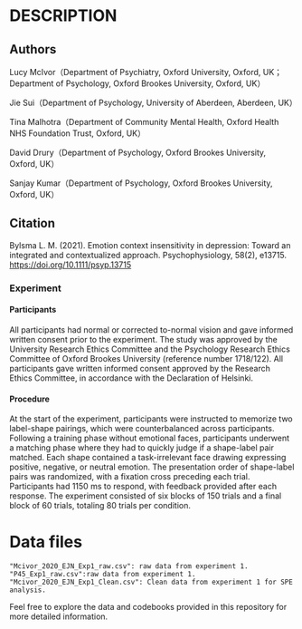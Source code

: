# DESCRIPTION

## Authors

Lucy McIvor（Department of Psychiatry, Oxford University, Oxford, UK；Department of Psychology, Oxford Brookes University, Oxford, UK）

Jie Sui（Department of Psychology, University of Aberdeen, Aberdeen, UK）

Tina Malhotra（Department of Community Mental Health, Oxford Health NHS Foundation Trust, Oxford, UK）

David Drury（Department of Psychology, Oxford Brookes University, Oxford, UK）

Sanjay Kumar（Department of Psychology, Oxford Brookes University, Oxford, UK）


## Citation
Bylsma L. M. (2021). Emotion context insensitivity in depression: Toward an integrated and contextualized approach. Psychophysiology, 58(2), e13715. https://doi.org/10.1111/psyp.13715

### Experiment 

#### Participants
All participants had normal or corrected to-normal vision and gave informed written consent prior to the experiment. The study was approved by the University Research Ethics Committee and the Psychology Research Ethics Committee of Oxford Brookes University (reference number 1718/122). All participants gave written informed consent approved by the Research Ethics Committee, in accordance with the Declaration of Helsinki.

#### Procedure
At the start of the experiment, participants were instructed to memorize two label-shape pairings, which were counterbalanced across participants. Following a training phase without emotional faces, participants underwent a matching phase where they had to quickly judge if a shape-label pair matched. Each shape contained a task-irrelevant face drawing expressing positive, negative, or neutral emotion. The presentation order of shape-label pairs was randomized, with a fixation cross preceding each trial. Participants had 1150 ms to respond, with feedback provided after each response. The experiment consisted of six blocks of 150 trials and a final block of 60 trials, totaling 80 trials per condition.

# Data files

```
"Mcivor_2020_EJN_Exp1_raw.csv": raw data from experiment 1.
"P45_Exp1_raw.csv":raw data from experiment 1.
"Mcivor_2020_EJN_Exp1_Clean.csv": Clean data from experiment 1 for SPE analysis.
```

Feel free to explore the data and codebooks provided in this repository for more detailed information.
